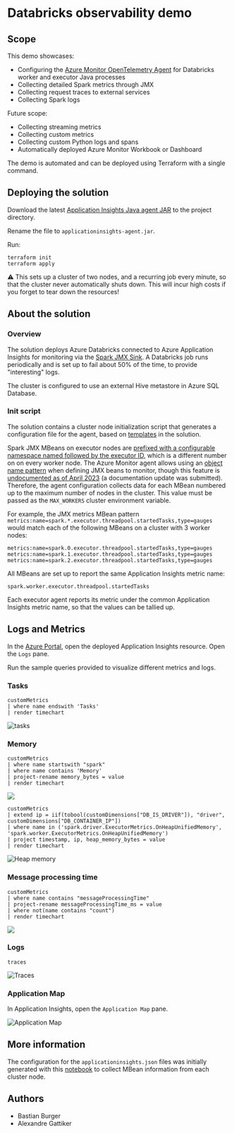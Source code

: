 # Databricks observability demo

## Scope

This demo showcases:

- Configuring the [Azure Monitor OpenTelemetry Agent](https://learn.microsoft.com/azure/azure-monitor/app/opentelemetry-enable?tabs=net) for Databricks worker and executor Java processes
- Collecting detailed Spark metrics through JMX
- Collecting request traces to external services
- Collecting Spark logs

Future scope:

- Collecting streaming metrics
- Collecting custom metrics
- Collecting custom Python logs and spans
- Automatically deployed Azure Monitor Workbook or Dashboard

The demo is automated and can be deployed using Terraform with a single command.

## Deploying the solution

Download the latest [Application Insights Java agent JAR](https://github.com/microsoft/ApplicationInsights-Java/releases) to the project directory.

Rename the file to `applicationinsights-agent.jar`.

Run:

```shell
terraform init
terraform apply
```

⚠️ This sets up a cluster of two nodes, and a recurring job every minute, so that the cluster never automatically shuts down. This will incur high costs if you forget to tear down the resources!

## About the solution

### Overview

The solution deploys Azure Databricks connected to Azure Application Insights for monitoring via the [Spark JMX Sink](https://spark.apache.org/docs/latest/monitoring.html). A Databricks job runs periodically and is set up to fail about 50% of the time, to provide "interesting" logs.

The cluster is configured to use an external Hive metastore in Azure SQL Database.

### Init script

The solution contains a cluster node initialization script that generates a configuration file for the agent, based on [templates](modules/adb) in the solution.

Spark JMX MBeans on executor nodes are [prefixed with a configurable namespace named followed by the executor ID](https://github.com/apache/spark/blob/04816474bfcc05c7d90f7b7e8d35184d95c78cbd/core/src/main/scala/org/apache/spark/metrics/MetricsSystem.scala#L131), which is a different number on on every worker node. The Azure Monitor agent allows using an [object name pattern](https://docs.oracle.com/javase/8/docs/api/javax/management/ObjectName.html) when defining JMX beans to monitor, though this feature is [undocumented as of April 2023](https://learn.microsoft.com/en-us/azure/azure-monitor/app/java-jmx-metrics-configuration#types-of-collected-metrics-and-available-configuration-options) (a documentation update was submitted). Therefore, the agent configuration collects data for each MBean numbered up to the maximum number of nodes in the cluster. This value must be passed as the `MAX_WORKERS` cluster environment variable.

For example, the JMX metrics MBean pattern `metrics:name=spark.*.executor.threadpool.startedTasks,type=gauges` would match each of the following MBeans on a cluster with 3 worker nodes:

```
metrics:name=spark.0.executor.threadpool.startedTasks,type=gauges
metrics:name=spark.1.executor.threadpool.startedTasks,type=gauges
metrics:name=spark.2.executor.threadpool.startedTasks,type=gauges
```

All MBeans are set up to report the same Application Insights metric name:

```
spark.worker.executor.threadpool.startedTasks
```

Each executor agent reports its metric under the common Application Insights metric name, so that the values can be tallied up.

## Logs and Metrics

In the [Azure Portal](https://portal.azure.com/#view/HubsExtension/BrowseResource/resourceType/microsoft.insights%2Fcomponents), open the deployed Application Insights resource. Open the `Logs` pane.

Run the sample queries provided to visualize different metrics and logs.

### Tasks

```kql
customMetrics
| where name endswith 'Tasks'
| render timechart
```

![tasks](tasks.png)

### Memory

```kql
customMetrics
| where name startswith "spark"
| where name contains 'Memory'
| project-rename memory_bytes = value
| render timechart
```

![](assets/memory.png)

```kql
customMetrics
| extend ip = iif(tobool(customDimensions["DB_IS_DRIVER"]), "driver", customDimensions["DB_CONTAINER_IP"])
| where name in ('spark.driver.ExecutorMetrics.OnHeapUnifiedMemory', 'spark.worker.ExecutorMetrics.OnHeapUnifiedMemory')
| project timestamp, ip, heap_memory_bytes = value
| render timechart
```

![Heap memory](assets/heap_memory.png)

### Message processing time

```kql
customMetrics
| where name contains "messageProcessingTime"
| project-rename messageProcessingTime_ms = value
| where not(name contains "count")
| render timechart
```

![](assets/messageProcessingTime.png)

### Logs

```kql
traces
```

![Traces](assets/traces.png)

### Application Map

In Application Insights, open the `Application Map` pane.

![Application Map](assets/application_map.png)

## More information

The configuration for the `applicationinsights.json` files was initially generated with this [notebook](assets/dump-jmx.ipynb) to collect MBean information from each cluster node.

## Authors

- Bastian Burger
- Alexandre Gattiker
